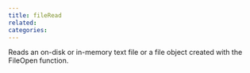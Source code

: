 ```yaml
---
title: fileRead
related:
categories:
---
```


Reads an on-disk or in-memory text file or a file object created with the FileOpen function.